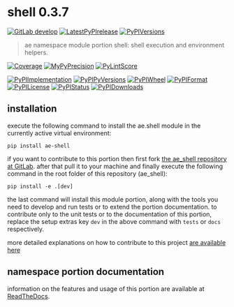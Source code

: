 <!-- THIS FILE IS EXCLUSIVELY MAINTAINED by the project ae.ae v0.3.101 -->
<!-- THIS FILE IS EXCLUSIVELY MAINTAINED by the project aedev.namespace_root_tpls v0.3.22 -->
# shell 0.3.7

[![GitLab develop](https://img.shields.io/gitlab/pipeline/ae-group/ae_shell/develop?logo=python)](
    https://gitlab.com/ae-group/ae_shell)
[![LatestPyPIrelease](
    https://img.shields.io/gitlab/pipeline/ae-group/ae_shell/release0.3.7?logo=python)](
    https://gitlab.com/ae-group/ae_shell/-/tree/release0.3.7)
[![PyPIVersions](https://img.shields.io/pypi/v/ae_shell)](
    https://pypi.org/project/ae-shell/#history)

>ae namespace module portion shell: shell execution and environment helpers.

[![Coverage](https://ae-group.gitlab.io/ae_shell/coverage.svg)](
    https://ae-group.gitlab.io/ae_shell/coverage/index.html)
[![MyPyPrecision](https://ae-group.gitlab.io/ae_shell/mypy.svg)](
    https://ae-group.gitlab.io/ae_shell/lineprecision.txt)
[![PyLintScore](https://ae-group.gitlab.io/ae_shell/pylint.svg)](
    https://ae-group.gitlab.io/ae_shell/pylint.log)

[![PyPIImplementation](https://img.shields.io/pypi/implementation/ae_shell)](
    https://gitlab.com/ae-group/ae_shell/)
[![PyPIPyVersions](https://img.shields.io/pypi/pyversions/ae_shell)](
    https://gitlab.com/ae-group/ae_shell/)
[![PyPIWheel](https://img.shields.io/pypi/wheel/ae_shell)](
    https://gitlab.com/ae-group/ae_shell/)
[![PyPIFormat](https://img.shields.io/pypi/format/ae_shell)](
    https://pypi.org/project/ae-shell/)
[![PyPILicense](https://img.shields.io/pypi/l/ae_shell)](
    https://gitlab.com/ae-group/ae_shell/-/blob/develop/LICENSE.md)
[![PyPIStatus](https://img.shields.io/pypi/status/ae_shell)](
    https://libraries.io/pypi/ae-shell)
[![PyPIDownloads](https://img.shields.io/pypi/dm/ae_shell)](
    https://pypi.org/project/ae-shell/#files)


## installation


execute the following command to install the
ae.shell module
in the currently active virtual environment:
 
```shell script
pip install ae-shell
```

if you want to contribute to this portion then first fork
[the ae_shell repository at GitLab](
https://gitlab.com/ae-group/ae_shell "ae.shell code repository").
after that pull it to your machine and finally execute the
following command in the root folder of this repository
(ae_shell):

```shell script
pip install -e .[dev]
```

the last command will install this module portion, along with the tools you need
to develop and run tests or to extend the portion documentation. to contribute only to the unit tests or to the
documentation of this portion, replace the setup extras key `dev` in the above command with `tests` or `docs`
respectively.

more detailed explanations on how to contribute to this project
[are available here](
https://gitlab.com/ae-group/ae_shell/-/blob/develop/CONTRIBUTING.rst)


## namespace portion documentation

information on the features and usage of this portion are available at
[ReadTheDocs](
https://ae.readthedocs.io/en/latest/_autosummary/ae.shell.html
"ae_shell documentation").
